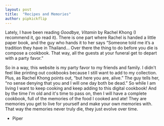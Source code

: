 ```yaml
---
layout: post
title:  "Recipes and Memories"
author: pipkickflip
---
```


Lately, I have been reading *Goodbye, Vitamin* by Rachel Khong (I recommend it, go read it). There is one part where Rachel is handed a little paper book, and the guy who hands it to her says “Someone told me it’s a tradition they have in Thailand... Over there the thing to do before you die is compose a cookbook. That way, all the guests at your funeral get to depart with a party favor.”

So in a way, this website is my party favor to my friends and family. I didn't feel like printing out cookbooks because I still want to add to my collection. Plus, as Rachel Khong points out, “but here you are, alive.” The guy tells her, “no sense denying that you and I will one day both be dead.” So while I am living I want to keep cooking and keep adding to this digital cookbook! And by the time I'm old and it's time to pass on, then I will have a complete cookbook, full of the memories of the food I cooked and ate! They are memories you get to live for yourself and make your own memories with. That way the memories never truly die, they just evolve over time.

- Piper